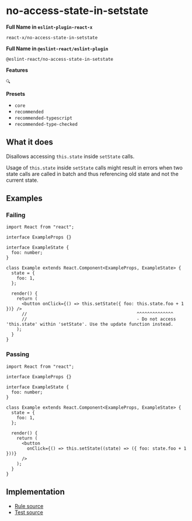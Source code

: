 # no-access-state-in-setstate

**Full Name in `eslint-plugin-react-x`**

```plain copy
react-x/no-access-state-in-setstate
```

**Full Name in `@eslint-react/eslint-plugin`**

```plain copy
@eslint-react/no-access-state-in-setstate
```

**Features**

`🔍`

**Presets**

- `core`
- `recommended`
- `recommended-typescript`
- `recommended-type-checked`

## What it does

Disallows accessing `this.state` inside `setState` calls.

Usage of `this.state` inside `setState` calls might result in errors when two state calls are called in batch and thus referencing old state and not the current state.

## Examples

### Failing

```tsx
import React from "react";

interface ExampleProps {}

interface ExampleState {
  foo: number;
}

class Example extends React.Component<ExampleProps, ExampleState> {
  state = {
    foo: 1,
  };

  render() {
    return (
      <button onClick={() => this.setState({ foo: this.state.foo + 1 })} />
      //                                          ^^^^^^^^^^^^^^
      //                                          - Do not access 'this.state' within 'setState'. Use the update function instead.
    );
  }
}
```

### Passing

```tsx
import React from "react";

interface ExampleProps {}

interface ExampleState {
  foo: number;
}

class Example extends React.Component<ExampleProps, ExampleState> {
  state = {
    foo: 1,
  };

  render() {
    return (
      <button
        onClick={() => this.setState((state) => ({ foo: state.foo + 1 }))}
      />
    );
  }
}
```

## Implementation

- [Rule source](https://github.com/Rel1cx/eslint-react/tree/main/packages/plugins/eslint-plugin-react-x/src/rules/no-access-state-in-setstate.ts)
- [Test source](https://github.com/Rel1cx/eslint-react/tree/main/packages/plugins/eslint-plugin-react-x/src/rules/no-access-state-in-setstate.spec.ts)
